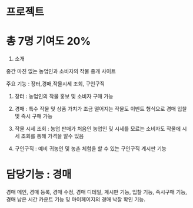 # 프로젝트

# 총 7명  기여도 20%

1. 소개

중간 마진 없는 농업인과 소비자의 작물 중개 사이트

주요 기능 : 장터,경매,작물시세 조회, 구인구직

1) 장터 : 농업인의 작물 홍보 및 소비자 구매 가능

2) 경매 : 특수 작물 및 상품 가치가 조금 떨어지는 작물도 이벤트 형식으로 경매 입찰  및 즉시 구매 가능

3) 작물 시세 조회 : 농업 판매가 처음인 농업인 및 시세를 모르는 소비자도 작물에 시세 조회를 통해 가격을 알수 있음

4) 구인구직 : 예비 귀농인 및 농촌 체험을 할 수 있는 구인구직 계시판 기능

# 담당기능 : 경매

경매 메인, 경매 등록, 경매 수정, 경매 디테일, 계시판 기능, 입찰 기능, 즉시구매 기능, 경매 남은 시간 카운트 기능
및 마이페이지의 경매 낙찰 확인 기능.
